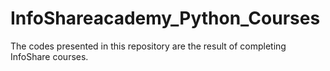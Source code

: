 # InfoShareacademy_Python_Courses
The codes presented in this repository are the result of completing InfoShare courses.
